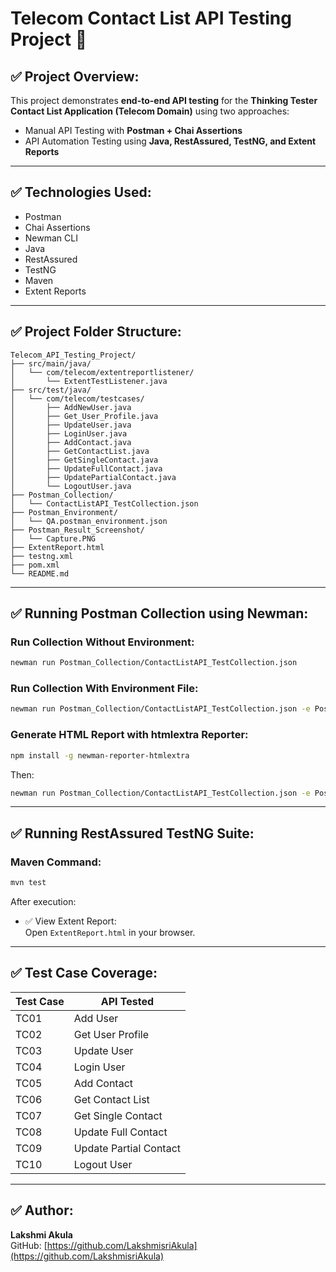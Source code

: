 
# Telecom Contact List API Testing Project 🚀

## ✅ Project Overview:

This project demonstrates **end-to-end API testing** for the **Thinking Tester Contact List Application (Telecom Domain)** using two approaches:

- Manual API Testing with **Postman + Chai Assertions**
- API Automation Testing using **Java, RestAssured, TestNG, and Extent Reports**

---

## ✅ Technologies Used:

- Postman
- Chai Assertions
- Newman CLI
- Java
- RestAssured
- TestNG
- Maven
- Extent Reports

---

## ✅ Project Folder Structure:

```
Telecom_API_Testing_Project/
├── src/main/java/
│   └── com/telecom/extentreportlistener/
│       └── ExtentTestListener.java
├── src/test/java/
│   └── com/telecom/testcases/
│       ├── AddNewUser.java
│       ├── Get_User_Profile.java
│       ├── UpdateUser.java
│       ├── LoginUser.java
│       ├── AddContact.java
│       ├── GetContactList.java
│       ├── GetSingleContact.java
│       ├── UpdateFullContact.java
│       ├── UpdatePartialContact.java
│       └── LogoutUser.java
├── Postman_Collection/
│   └── ContactListAPI_TestCollection.json
├── Postman_Environment/
│   └── QA.postman_environment.json
├── Postman_Result_Screenshot/
│   └── Capture.PNG
├── ExtentReport.html
├── testng.xml
├── pom.xml
└── README.md
```

---

## ✅ Running Postman Collection using Newman:

### Run Collection Without Environment:

```bash
newman run Postman_Collection/ContactListAPI_TestCollection.json
```

### Run Collection With Environment File:

```bash
newman run Postman_Collection/ContactListAPI_TestCollection.json -e Postman_Environment/QA.postman_environment.json
```

### Generate HTML Report with htmlextra Reporter:

```bash
npm install -g newman-reporter-htmlextra
```

Then:

```bash
newman run Postman_Collection/ContactListAPI_TestCollection.json -e Postman_Environment/QA.postman_environment.json -r htmlextra --reporter-htmlextra-export output/NewmanReport.html
```

---

## ✅ Running RestAssured TestNG Suite:

### Maven Command:

```bash
mvn test
```

After execution:

- ✅ View Extent Report:  
Open `ExtentReport.html` in your browser.

---

## ✅ Test Case Coverage:

| Test Case | API Tested |
|---|---|
| TC01 | Add User |
| TC02 | Get User Profile |
| TC03 | Update User |
| TC04 | Login User |
| TC05 | Add Contact |
| TC06 | Get Contact List |
| TC07 | Get Single Contact |
| TC08 | Update Full Contact |
| TC09 | Update Partial Contact |
| TC10 | Logout User |

---

## ✅ Author:

**Lakshmi Akula**  
GitHub: [https://github.com/LakshmisriAkula](https://github.com/LakshmisriAkula)
